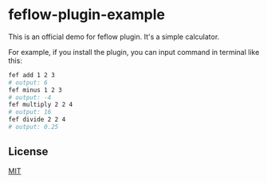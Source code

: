 # feflow-plugin-example

This is an official demo for feflow plugin. It's a simple calculator.

For example, if you install the plugin, you can input command in terminal like this:

```sh
fef add 1 2 3
# output: 6
fef minus 1 2 3
# output: -4
fef multiply 2 2 4
# output: 16
fef divide 2 2 4
# output: 0.25
```

## License

[MIT](https://tldrlegal.com/license/mit-license)